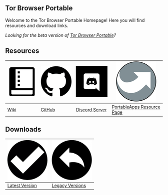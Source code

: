 ## Tor Browser Portable
Welcome to the Tor Browser Portable Homepage! Here you will find resources and download links.

*Looking for the beta version of [Tor Browser Portable](https://jarlpenguin.github.io/TorBrowserBetaPortable)?*
## Resources
|![Wiki](https://github.com/JarlPenguin/JarlPenguin.github.io/blob/master/assets/icons/Octicons-repo.png)|![GitHub](https://github.com/JarlPenguin/JarlPenguin.github.io/blob/master/assets/icons/Octicons-mark-github.png)|![Discord Server](https://github.com/JarlPenguin/JarlPenguin.github.io/blob/master/assets/icons/Discord-Emblem.png)|![PortableApps Resource Page](https://github.com/JarlPenguin/JarlPenguin.github.io/blob/master/assets/icons/PortableApps.png)|   
|-------------------------------------------------------------------|---------------------------------------------------------------------------------------------------------------------------|----------------------------------------------|-------------------------------------------------------------------|
|[Wiki](https://github.com/JarlPenguin/TorBrowserPortable/wiki)|[GitHub](https://github.com/JarlPenguin/TorBrowserPortable)|[Discord Server](https://discord.gg/VVuZHqT)|[PortableApps Resource Page](https://portableapps.com/node/58825)|
## Downloads
|![Latest Version](https://github.com/JarlPenguin/JarlPenguin.github.io/blob/master/assets/icons/latest.png)|![GitHub](https://github.com/JarlPenguin/JarlPenguin.github.io/blob/master/assets/icons/previous.png)|
|-------------------------------------------------------------------|---------------------------------------------------------------------------------------------------------------------------|
|[Latest Version](https://github.com/JarlPenguin/TorBrowserPortable/releases/tag/7.5.5.992)|[Legacy Versions](https://github.com/JarlPenguin/TorBrowserPortable/releases)|
